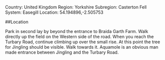 Country: United Kingdom
Region: Yorkshire
Subregion: Casterton Fell
System: Easegill
Location: 54.194896,-2.505753

##Location

Park in second lay by beyond the entrance to Braida Garth Farm. Walk directly up the field on the Western side of the road. When you reach the Turbary Road, continue climbing up over the small rise. At this point the tree for Jingling should be visible. Walk towards it. Aquamole is an obvious man made entrance between Jingling and the Turbary Road.
